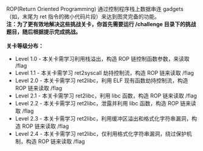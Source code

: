 ROP(Return Oriented Programming) 通过控制程序栈上数据串连 gadgets（如，末尾为 ret 指令的微小代码片段）来达到图灵完备的功能。  
**注：为了更有效地解决这些挑战关卡，你首先需要运行 /challenge 目录下的挑战题目，随后根据提示完成挑战。**
\
\
**关卡等级分布：**
- Level 1.0 - 本关卡需学习利用栈溢出，构造 ROP 链控制函数参数，来读取 /flag
- Level 1.1 - 本关卡需学习 ret2syscall 劫持控制流，构造 ROP 链来读取 /flag
- Level 2.0 - 本关卡需学习 ret2libc，利用 ELF 现有函数劫持控制流，构造 ROP 链来读取 /flag
- Level 2.1 - 本关卡需学习 ret2libc，利用 libc 函数，构造 ROP 链来读取 /flag
- Level 2.2 - 本关卡需学习 ret2libc，泄露并利用 libc 函数，构造 ROP 链来读取 /flag
- Level 2.3 - 本关卡需学习 ret2libc，利用缓冲区溢出和格式化字符串漏洞，构造 ROP 链来读取 /flag
- Level 2.4 - 本关卡需学习 ret2libc，仅利用格式化字符串漏洞，绕过保护机制，构造 ROP 链来读取 /flag
